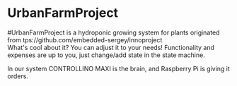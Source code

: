 # UrbanFarmProject
#UrbanFarmProject is a hydroponic growing system for plants originated from tps://github.com/embedded-sergey/innoproject
<br />What's cool about it? You can adjust it to your needs! Functionality and expenses are up to you, just change/add state in the state machine. 

In our system CONTROLLINO MAXI is the brain, and Raspberry Pi is giving it orders.
